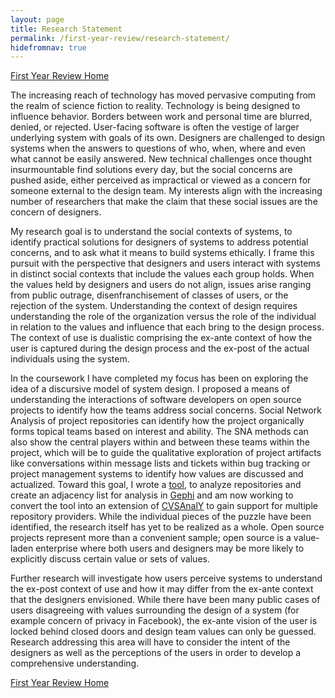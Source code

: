 ```yaml
---
layout: page
title: Research Statement
permalink: /first-year-review/research-statement/
hidefromnav: true
---
```

[First Year Review Home](/first-year-review/)

The increasing reach of technology has moved pervasive computing from the 
realm of science fiction to reality. Technology is being designed to 
influence behavior. Borders between work and personal time are blurred, 
denied, or rejected. User-facing software is often the vestige of larger 
underlying system with goals of its own. Designers are challenged to 
design systems when the answers to questions of who, when, where and even 
what cannot be easily answered. New technical challenges once thought 
insurmountable find solutions every day, but the social concerns are pushed 
aside, either perceived as impractical or viewed as a concern for someone 
external to the design team. My interests align with the increasing number 
of researchers that make the claim that these social issues are the concern 
of designers.  

My research goal is to understand the social contexts of systems, to 
identify practical solutions for designers of systems to address potential 
concerns, and to ask what it means to build systems ethically. I frame this 
pursuit with the perspective that designers and users interact with systems 
in distinct social contexts that include the values each group holds. When 
the values held by designers and users do not align, issues arise ranging 
from public outrage, disenfranchisement of classes of users, or the rejection 
of the system. Understanding the context of design requires understanding the 
role of the organization versus the role of the individual in relation to the 
values and influence that each bring to the design process. The context of use 
is dualistic comprising the ex-ante context of how the user is captured during 
the design process and the ex-post of the actual individuals using the system.

In the coursework I have completed my focus has been on exploring the idea 
of a discursive model of system design. I proposed a means of understanding 
the interactions of software developers on open source projects to identify 
how the teams address social concerns. Social Network Analysis of project 
repositories can identify how the project organically forms topical teams 
based on interest and ability. The SNA methods can also show the central 
players within and between these teams within the project, which will be 
 to guide the qualitative exploration of project artifacts like conversations 
 within message lists and tickets within bug tracking or project management 
 systems to identify how values are discussed and actualized. Toward this goal, 
 I wrote a [tool](https://github.com/donalus/git-adjacency-list-tool), to analyze 
 repositories and create an adjacency list for analysis in 
 [Gephi](https://gephi.org/) and am now working to convert the tool into an 
 extension of [CVSAnalY](https://github.com/MetricsGrimoire/CVSAnalY) to gain 
 support for multiple repository providers. While the individual pieces of 
 the puzzle have been identified, the research itself has yet to be realized 
 as a whole. Open source projects represent more than a convenient sample; 
 open source is a value-laden enterprise where both users and designers may 
 be more likely to explicitly discuss certain value or sets of values.

Further research will investigate how users perceive systems to understand the 
ex-post context of use and how it may differ from the ex-ante context that the 
designers envisioned. While there have been many public cases of users 
disagreeing with values surrounding the design of a system (for example concern 
of privacy in Facebook), the ex-ante vision of the user is locked behind closed 
doors and design team values can only be guessed. Research addressing this area 
will have to consider the intent of the designers as well as the perceptions of 
the users in order to develop a comprehensive understanding.


[First Year Review Home](/first-year-review/)